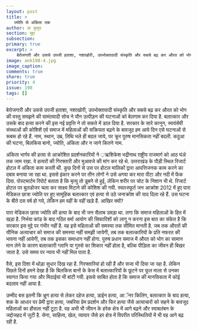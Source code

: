 ```yaml
---
layout: post
title: >
   ज्योति से अंकिता तक
author: डा कुमुद
section: मुद्दा
subsection:
primary: true
excerpt: >
    बेरोजगारी और उससे उपजी हताशा, नशाखोरी, उपभोक्तावादी संस्कृति और सबसे बढ़ कर औरत को भोग की वस्तु समझने की सामंतवादी सोच ने यौन उत्पीड़न की घटनाओं को बेलगाम कर दिया है. बलात्कार और उसके बाद हत्या करने की इस नई प्रवृत्ति ने तो सकते में डाल दिया है.
image: ank198-4.jpg
image_caption: 
comments: true
share: true
priority: 4
issue: 198
tags: []
---
```


बेरोजगारी और उससे उपजी हताशा, नशाखोरी, उपभोक्तावादी संस्कृति और सबसे बढ़ कर औरत को भोग की वस्तु समझने की सामंतवादी सोच ने यौन उत्पीड़न की घटनाओं को बेलगाम कर दिया है. बलात्कार और उसके बाद हत्या करने की इस नई प्रवृत्ति ने तो सकते में डाल दिया है. सरकार के सारे कानून, स्वयंसेवी संस्थाओं की कोशिशें एर्व समाज में महिलाओं की सक्रियता बढ़ने के बावजूद हम आये दिन एसे घटनाओं से रूबरू हो रहे हैं. नाम, स्थान, उम्र, तिथि भले ही बदल जाये, पर क्रूर पुरुष मानसिकता नहीं बदली. कठुआ की घटना, बिलकिस बानो, ज्योति, अंकिता और न जाने कितने नाम.

अंकिता भार्गव की हत्या से आक्रोशित प्रदर्शनकारियों ने ़ऋशिकेश भद्रीनाथ राष्ट्रीय राजमार्ग को आठ घंअे तक जाम रखा. वे हत्यरों की गिरफ्तारी और मुआवजे की मांग कर रहे थे. उत्तराखंड के पौड़ी स्थित रिजार्ट होटल में अंकिता काम करती थी. कुछ दिनों से उस पर होटल मालिकों द्वारा आपत्तिजनक काम करने का दबाव बनाया जा रहा था. इससे इंकार करने पर तीन लोगों ने उसे अगवा कर मारा पीटा और नदी में फेंक दिया. पोस्टमार्टम रिपोर्ट बताता है कि मृत्यु तो डूबने से हुई, लेकिन शरीर पर चोट के निशान भी थे. रिजार्ट होटल पर बुलडोजर चला कर साक्ष्य मिटाने की कोशिश की गयी. स्वतःस्फूर्त जन आक्रोश 2012 में हुए पारा मेडिकल छात्रा ज्योति पर हुए सामूहिक बलात्कार एवं हत्या से उठे जनाक्रोश की याद दिला रहे हैं. उस घटना के बीते दस वर्ष हो गये, लेकिन हम वहीं के वहीं खड़े हैं. आखिर क्यों?

पारा मेडिकल छात्रा ज्योति की हत्या के बाद भी जन सैलाब उमड़ा था. लगा कि समाज महिलाओं के हित में खड़ा है. निर्भया कांड के बाद गठित वर्मा आयोग की सिफारिशों को लागू न करना इस बात का संकेत है कि सरकार इस मुद्दे पर गंभीर नहीं है. वह इसे महिलाओं की समस्या तक सीमित मानती है. जब तक औरतों की यौनिक अत्याचार को समाज की समस्या नहीं समझी जायेगी, तब तक बलात्कारियों के प्रति नफरत की भावना नहीं आयेगी, तब तक इसका समाधान नहीं होगा. पुरुष प्रधान समाज में औरत को भोग का सामान मान लेने के कारण बलात्कारी ग्लानि या गुस्से का शिकार नहीं होता है, बल्कि पीड़िता का जीवन ही बिखर जाता है. उसे समय पर न्याय भी नहीं मिल पाता है.

वैसे, इस दिशा में थोड़ा सुधार दिख रहा है. गिरफ्तारियां हो रही हैं और सजा भी दिया जा रहा है. लेकिन पिछले दिनों हमने देखा है कि बिलकिस बानों के केस में बलात्कारियों के छूटने पर फूल माला से उनका स्वागत किया गया और मिठाईयां भी बांटी गयी. इससे साबित होता है कि समाज की मानसिकता में कोई बदलाव नहीं आया है.

उम्मीद बस इतनी कि भ्रूण हत्या से लेकर दहेज हत्या, डाईन हत्या, आॅनर किलिंग, बलात्कार के बाद हत्या, शक के आधार पर प्रेमी द्वारा हत्या, जबरिया प्रेम प्रदर्शन और फिर हत्या जैसे अत्याचारों को सहने के बावजूद महिलाओं का हौसला नहीं टूटा है. वह अभी भी जीवन के हरेक क्षेत्र में आगे बढ़ने और स्वाबलंबन के जद्दोजहद में जुटी है. सेना, साहित्य, खेल, व्यापार जैसे हर क्षेत्र में विपरीत परिस्थितियों में भी वह आगे बढ़ रही है.